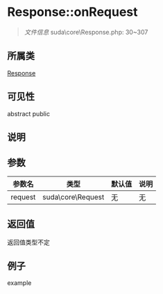 # Response::onRequest

> *文件信息* suda\core\Response.php: 30~307
## 所属类 

[Response](../Response.md)

## 可见性

abstract  public  
## 说明



## 参数

 
| 参数名 | 类型 | 默认值 | 说明 |
|--------|-----|-------|-------|
 | request |  suda\core\Request | 无 | 无 |
## 返回值
返回值类型不定
## 例子

example